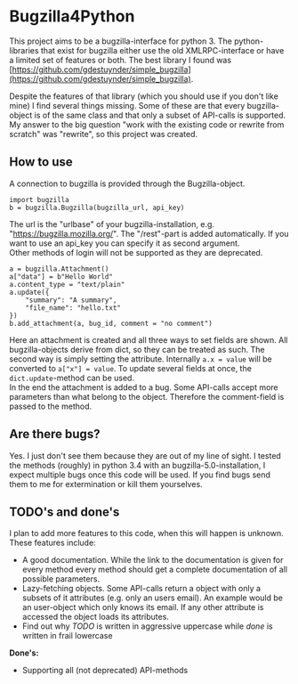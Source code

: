 # Bugzilla4Python
This project aims to be a bugzilla-interface for python 3. The python-libraries that exist for bugzilla either use the old XMLRPC-interface or have a limited set of features or both. The best library I found was [https://github.com/gdestuynder/simple_bugzilla](https://github.com/gdestuynder/simple_bugzilla).

Despite the features of that library (which you should use if you don't like mine) I find several things missing. Some of these are that every bugzilla-object is of the same class and that only a subset of API-calls is supported. My answer to the big question "work with the existing code or rewrite from scratch" was "rewrite", so this project was created.

## How to use
A connection to bugzilla is provided through the Bugzilla-object.  

    import bugzilla
    b = bugzilla.Bugzilla(bugzilla_url, api_key)

The url is the "urlbase" of your bugzilla-installation, e.g. "https://bugzilla.mozilla.org/". The "/rest"-part is added automatically. If you want to use an api_key you can specify it as second argument.  
Other methods of login will not be supported as they are deprecated.

    a = bugzilla.Attachment()
    a["data"] = b"Hello World"
    a.content_type = "text/plain"
    a.update({
        "summary": "A summary",
        "file_name": "hello.txt"
    })
    b.add_attachment(a, bug_id, comment = "no comment")

Here an attachment is created and all three ways to set fields are shown. All bugzilla-objects derive from dict, so they can be treated as such. The second way is simply setting the attribute. Internally `a.x = value` will be converted to `a["x"] = value`. To update several fields at once, the `dict.update`-method can be used.  
In the end the attachment is added to a bug. Some API-calls accept more parameters than what belong to the object. Therefore the comment-field is passed to the method.

## Are there bugs?
Yes. I just don't see them because they are out of my line of sight. I tested the methods (roughly) in python 3.4 with an bugzilla-5.0-installation, I expect multiple bugs once this code will be used. If you find bugs send them to me for extermination or kill them yourselves.

## TODO's and done's
I plan to add more features to this code, when this will happen is unknown. These features include:

 * A good documentation. While the link to the documentation is given for every method every method should get a complete documentation of all possible parameters.
 * Lazy-fetching objects. Some API-calls return a object with only a subsets of it attributes (e.g. only an users email). An example would be an user-object which only knows its email. If any other attribute is accessed the object loads its attributes.
 * Find out why *TODO* is written in aggressive uppercase while *done* is written in frail lowercase

**Done's:**

 * Supporting all (not deprecated) API-methods
